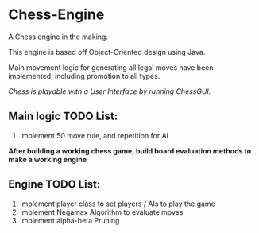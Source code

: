 # Chess-Engine

A Chess engine in the making.

This engine is based off Object-Oriented design using Java.

Main movement logic for generating all legal moves have been implemented, including promotion to all types.

_Chess is playable with a User Interface by running ChessGUI._

## Main logic TODO List:
1) Implement 50 move rule, and repetition for AI

**After building a working chess game, build board evaluation methods to make a working engine**

## Engine TODO List:
1) Implement player class to set players / AIs to play the game
2) Implement Negamax Algorithm to evaluate moves
3) Implement alpha-beta Pruning
